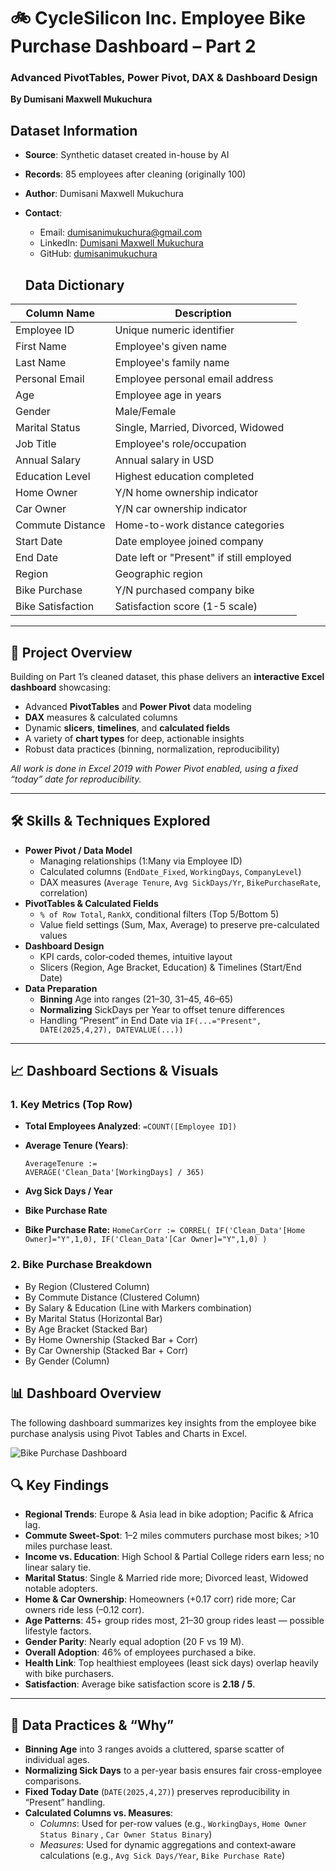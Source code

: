 # 🚲 CycleSilicon Inc. Employee Bike Purchase Dashboard – Part 2  
### Advanced PivotTables, Power Pivot, DAX & Dashboard Design  
**By Dumisani Maxwell Mukuchura**

## Dataset Information
- **Source**: Synthetic dataset created in-house by AI
- **Records**: 85 employees after cleaning (originally 100)
- **Author**: Dumisani Maxwell Mukuchura
- **Contact**: 
  - Email: [dumisanimukuchura@gmail.com](mailto:dumisanimukuchura@gmail.com)
  - LinkedIn: [Dumisani Maxwell Mukuchura](https://www.linkedin.com/in/dumisani-maxwell-mukuchura-4859b7170/)
  - GitHub: [dumisanimukuchura](https://github.com/dumisanimukuchura)

  ## Data Dictionary
| Column Name         | Description                              |
|---------------------|----------------------------------------- |
| Employee ID         | Unique numeric identifier                |
| First Name          | Employee's given name                    |
| Last Name           | Employee's family name                   |
| Personal Email      | Employee personal email address          |
| Age                 | Employee age in years                    |
| Gender              | Male/Female                              |
| Marital Status      | Single, Married, Divorced, Widowed       |
| Job Title           | Employee's role/occupation               |
| Annual Salary       | Annual salary in USD                     |
| Education Level     | Highest education completed              |
| Home Owner          | Y/N home ownership indicator             |
| Car Owner           | Y/N car ownership indicator              |
| Commute Distance    | Home-to-work distance categories         |
| Start Date          | Date employee joined company             |
| End Date            | Date left or "Present" if still employed |
| Region              | Geographic region                        |
| Bike Purchase       | Y/N purchased company bike               |
| Bike Satisfaction   | Satisfaction score (1-5 scale)           |

---

## 📘 Project Overview  
Building on Part 1’s cleaned dataset, this phase delivers an **interactive Excel dashboard** showcasing:  
- Advanced **PivotTables** and **Power Pivot** data modeling  
- **DAX** measures & calculated columns  
- Dynamic **slicers**, **timelines**, and **calculated fields**  
- A variety of **chart types** for deep, actionable insights  
- Robust data practices (binning, normalization, reproducibility)

_All work is done in Excel 2019 with Power Pivot enabled, using a fixed “today” date for reproducibility._

---

## 🛠️ Skills & Techniques Explored  
- **Power Pivot / Data Model**  
  - Managing relationships (1:Many via Employee ID)  
  - Calculated columns (`EndDate_Fixed`, `WorkingDays`, `CompanyLevel`)  
  - DAX measures (`Average Tenure`, `Avg SickDays/Yr`, `BikePurchaseRate`, correlation)  
- **PivotTables & Calculated Fields**  
  - `% of Row Total`, `RankX`, conditional filters (Top 5/Bottom 5)  
  - Value field settings (Sum, Max, Average) to preserve pre-calculated values  
- **Dashboard Design**  
  - KPI cards, color‐coded themes, intuitive layout  
  - Slicers (Region, Age Bracket, Education) & Timelines (Start/End Date)  
- **Data Preparation**  
  - **Binning** Age into ranges (21–30, 31–45, 46–65)  
  - **Normalizing** SickDays per Year to offset tenure differences  
  - Handling “Present” in End Date via `IF(...="Present", DATE(2025,4,27), DATEVALUE(...))`

---

## 📈 Dashboard Sections & Visuals  

### 1. **Key Metrics (Top Row)**  
- **Total Employees Analyzed**: `=COUNT([Employee ID])`  
- **Average Tenure (Years)**:  
  ```dax
  AverageTenure :=
  AVERAGE('Clean_Data'[WorkingDays] / 365)
  
- **Avg Sick Days / Year** 

- **Bike Purchase Rate**

- **Bike Purchase Rate:** `HomeCarCorr :=
CORREL(
  IF('Clean_Data'[Home Owner]="Y",1,0),
  IF('Clean_Data'[Car Owner]="Y",1,0)
)` 

### 2. **Bike Purchase Breakdown**

- By Region (Clustered Column)
- By Commute Distance (Clustered Column)
- By Salary & Education (Line with Markers combination)
- By Marital Status (Horizontal Bar)
- By Age Bracket (Stacked Bar)
- By Home Ownership (Stacked Bar + Corr)
- By Car Ownership (Stacked Bar + Corr)
- By Gender (Column)

## 📊 Dashboard Overview

The following dashboard summarizes key insights from the employee bike purchase analysis using Pivot Tables and Charts in Excel.

![Bike Purchase Dashboard](questions_and_analysis/CycleSilicon_Part2_Dashboard.png)


## 🔍 Key Findings

- **Regional Trends**: Europe & Asia lead in bike adoption; Pacific & Africa lag.
- **Commute Sweet‐Spot**: 1–2 miles commuters purchase most bikes; >10 miles purchase least.
- **Income vs. Education**: High School & Partial College riders earn less; no linear salary tie.
- **Marital Status**: Single & Married ride more; Divorced least, Widowed notable adopters.
- **Home & Car Ownership**: Homeowners (+0.17 corr) ride more; Car owners ride less (–0.12 corr).
- **Age Patterns**: 45+ group rides most, 21–30 group rides least — possible lifestyle factors.
- **Gender Parity**: Nearly equal adoption (20 F vs 19 M).
- **Overall Adoption**: 46% of employees purchased a bike.
- **Health Link**: Top healthiest employees (least sick days) overlap heavily with bike purchasers.
- **Satisfaction**: Average bike satisfaction score is **2.18 / 5**.

---

## 📑 Data Practices & “Why”

- **Binning Age** into 3 ranges avoids a cluttered, sparse scatter of individual ages.
- **Normalizing Sick Days** to a per-year basis ensures fair cross-employee comparisons.
- **Fixed Today Date** (`DATE(2025,4,27)`) preserves reproducibility in “Present” handling.
- **Calculated Columns vs. Measures**:
  - *Columns*: Used for per-row values (e.g., `WorkingDays`, `Home Owner Status Binary` , `Car Owner Status Binary`)
  - *Measures*: Used for dynamic aggregations and context‐aware calculations (e.g., `Avg Sick Days/Year`, `Bike Purchase Rate`)
